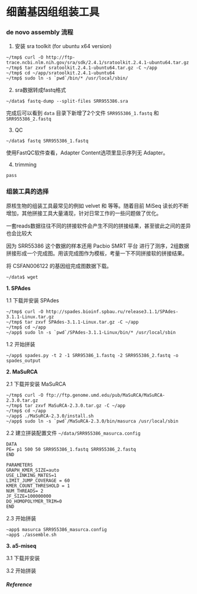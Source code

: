 # 细菌基因组组装工具

### de novo assembly 流程

1. 安装 sra toolkit (for ubuntu x64 version)
```
~/tmp$ curl -O http://ftp-trace.ncbi.nlm.nih.gov/sra/sdk/2.4.1/sratoolkit.2.4.1-ubuntu64.tar.gz
~/tmp$ tar zxvf sratoolkit.2.4.1-ubuntu64.tar.gz -C ~/app
~/tmp$ cd ~/app/sratoolkit.2.4.1-ubuntu64
~/tmp$ sudo ln -s `pwd`/bin/* /usr/local/sbin/
```

2. sra数据转成fastq格式
```
~/data$ fastq-dump --split-files SRR955386.sra
```
完成后可以看到 `data` 目录下新增了2个文件 `SRR955386_1.fastq` 和 `SRR955386_2.fastq`

3. QC
```
~/data$ fastq SRR955386_1.fastq
```
使用FastQC软件查看，Adapter Content选项里显示序列无 Adapter。

4. trimming
```
pass
```

### 组装工具的选择

原核生物的组装工具最常见的例如 velvet 和 等等。随着目前 MiSeq 读长的不断增加，其他拼接工具大量涌现，针对日常工作的一些问题做了优化。

一套reads数据往往不同的拼接软件会产生不同的拼接结果，甚至彼此之间的差异也会比较大

因为 SRR55386 这个数据的样本还用 Pacbio SMRT 平台 进行了测序，2组数据拼接形成一个完成图。用该完成图作为模板，考量一下不同拼接软的拼接结果。

将 CSFAN006122 的基因组完成图数据下载。
```
~/data$ wget
```

**1. SPAdes**

1.1 下载并安装 SPAdes
```
~/tmp$ curl -O http://spades.bioinf.spbau.ru/release3.1.1/SPAdes-3.1.1-Linux.tar.gz
~/tmp$ tar zxvf SPAdes-3.1.1-Linux.tar.gz -C ~/app
~/tmp$ cd ~/app
~/app$ sudo ln -s `pwd`/SPAdes-3.1.1-Linux/bin/* /usr/local/sbin
```

1.2 开始拼装
```
~/app$ spades.py -t 2 -1 SRR95386_1.fastq -2 SRR955386_2.fastq -o spades_output
```

**2. MaSuRCA**

2.1 下载并安装 MaSuRCA
```
~/tmp$ curl -O ftp://ftp.genome.umd.edu/pub/MaSuRCA/MaSuRCA-2.3.0.tar.gz
~/tmp$ tar zxvf MaSuRCA-2.3.0.tar.gz -C ~/app
~/tmp$ cd ~/app
~/app$ ./MaSuRCA-2.3.0/install.sh
~/app$ sudo ln -s `pwd`/MaSuRCA-2.3.0/bin/masurca /usr/local/sbin
```

2.2 建立拼装配置文件 `~/data/SRR955386_masurca.config`
```
DATA
PE= p1 500 50 SRR955386_1.fastq SRR955386_2.fastq
END

PARAMETERS
GRAPH_KMER_SIZE=auto
USE_LINKING_MATES=1
LIMIT_JUMP_COVERAGE = 60
KMER_COUNT_THRESHOLD = 1
NUM_THREADS= 2
JF_SIZE=100000000
DO_HOMOPOLYMER_TRIM=0
END
```

2.3 开始拼装
```
~app$ masurca SRR955386_masurca.config
~app$ ./assemble.sh
```

**3. a5-miseq**

3.1 下载并安装

3.2 开始拼装

##### *Reference*


